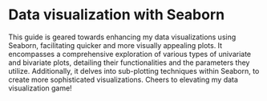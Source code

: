# Data visualization with Seaborn

This guide is geared towards enhancing my data visualizations using Seaborn, facilitating quicker and more visually appealing plots. It encompasses a comprehensive exploration of various types of univariate and bivariate plots, detailing their functionalities and the parameters they utilize. Additionally, it delves into sub-plotting techniques within Seaborn, to create more sophisticated visualizations. Cheers to elevating my data visualization game!
